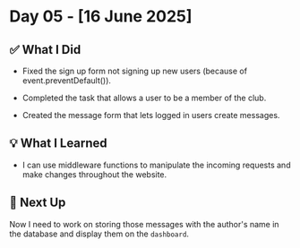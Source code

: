 # Day 05 - [16 June 2025]

## ✅ What I Did
- Fixed the sign up form not signing up new users (because of event.preventDefault()).

- Completed the task that allows a user to be a member of the club.

- Created the message form that lets logged in users create messages.


## 💡 What I Learned
- I can use middleware functions to manipulate the incoming requests and make changes throughout the website.


## 🔧 Next Up
Now I need to work on storing those messages with the author's name in the database and display them on the `dashboard`. 